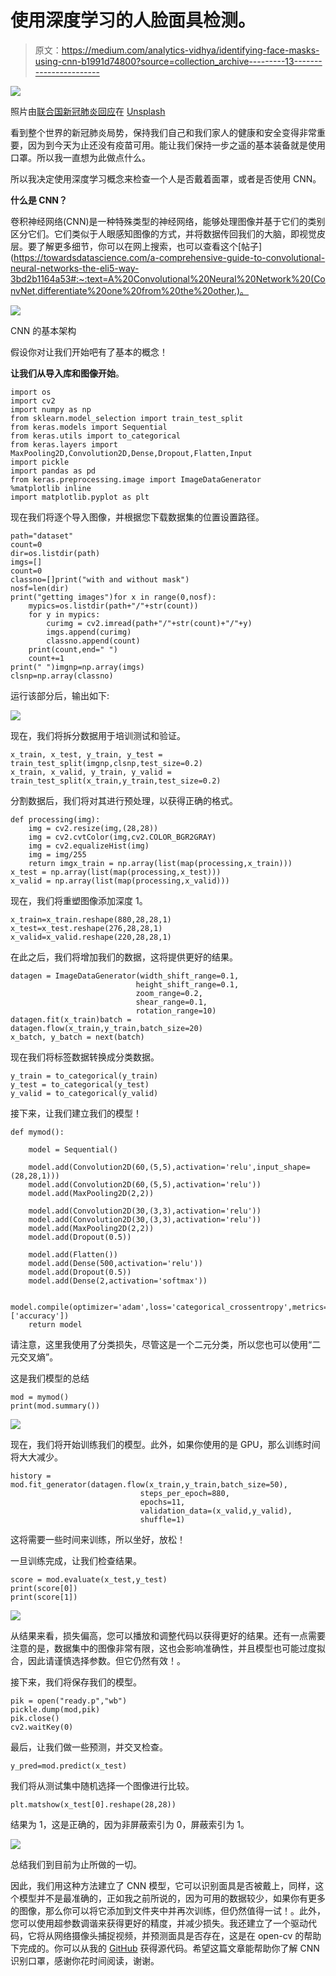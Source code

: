 # 使用深度学习的人脸面具检测。

> 原文：<https://medium.com/analytics-vidhya/identifying-face-masks-using-cnn-b1991d74800?source=collection_archive---------13----------------------->

![](img/fb5c4dd0c35a1ec7402441222f75a884.png)

照片由[联合国新冠肺炎回应](https://unsplash.com/@unitednations?utm_source=medium&utm_medium=referral)在 [Unsplash](https://unsplash.com?utm_source=medium&utm_medium=referral)

看到整个世界的新冠肺炎局势，保持我们自己和我们家人的健康和安全变得非常重要，因为到今天为止还没有疫苗可用。能让我们保持一步之遥的基本装备就是使用口罩。所以我一直想为此做点什么。

所以我决定使用深度学习概念来检查一个人是否戴着面罩，或者是否使用 CNN。

**什么是 CNN？**

卷积神经网络(CNN)是一种特殊类型的神经网络，能够处理图像并基于它们的类别区分它们。它们类似于人眼感知图像的方式，并将数据传回我们的大脑，即视觉皮层。要了解更多细节，你可以在网上搜索，也可以查看这个[帖子](https://towardsdatascience.com/a-comprehensive-guide-to-convolutional-neural-networks-the-eli5-way-3bd2b1164a53#:~:text=A%20Convolutional%20Neural%20Network%20(ConvNet,differentiate%20one%20from%20the%20other.)。

![](img/8fea9e9ca8055b502ac6e6675d8662dd.png)

CNN 的基本架构

假设你对让我们开始吧有了基本的概念！

**让我们从导入库和图像开始**。

```
import os
import cv2
import numpy as np
from sklearn.model_selection import train_test_split
from keras.models import Sequential
from keras.utils import to_categorical
from keras.layers import MaxPooling2D,Convolution2D,Dense,Dropout,Flatten,Input
import pickle
import pandas as pd
from keras.preprocessing.image import ImageDataGenerator
%matplotlib inline
import matplotlib.pyplot as plt
```

现在我们将逐个导入图像，并根据您下载数据集的位置设置路径。

```
path="dataset"
count=0
dir=os.listdir(path)
imgs=[]
count=0
classno=[]print("with and without mask")
nosf=len(dir)
print("getting images")for x in range(0,nosf):
    mypics=os.listdir(path+"/"+str(count))
    for y in mypics:
        curimg = cv2.imread(path+"/"+str(count)+"/"+y)
        imgs.append(curimg)
        classno.append(count)
    print(count,end=" ")
    count+=1
print(" ")imgnp=np.array(imgs)
clsnp=np.array(classno)
```

运行该部分后，输出如下:

![](img/d23e1826819481ce4bc0230e2fd5f209.png)

现在，我们将拆分数据用于培训测试和验证。

```
x_train, x_test, y_train, y_test = train_test_split(imgnp,clsnp,test_size=0.2)
x_train, x_valid, y_train, y_valid = train_test_split(x_train,y_train,test_size=0.2)
```

分割数据后，我们将对其进行预处理，以获得正确的格式。

```
def processing(img):
    img = cv2.resize(img,(28,28))
    img = cv2.cvtColor(img,cv2.COLOR_BGR2GRAY)
    img = cv2.equalizeHist(img)
    img = img/255
    return imgx_train = np.array(list(map(processing,x_train)))
x_test = np.array(list(map(processing,x_test)))
x_valid = np.array(list(map(processing,x_valid)))
```

现在，我们将重塑图像添加深度 1。

```
x_train=x_train.reshape(880,28,28,1)
x_test=x_test.reshape(276,28,28,1)
x_valid=x_valid.reshape(220,28,28,1)
```

在此之后，我们将增加我们的数据，这将提供更好的结果。

```
datagen = ImageDataGenerator(width_shift_range=0.1,
                            height_shift_range=0.1,
                            zoom_range=0.2,
                            shear_range=0.1,
                            rotation_range=10)
datagen.fit(x_train)batch = datagen.flow(x_train,y_train,batch_size=20)
x_batch, y_batch = next(batch)
```

现在我们将标签数据转换成分类数据。

```
y_train = to_categorical(y_train)
y_test = to_categorical(y_test)
y_valid = to_categorical(y_valid)
```

接下来，让我们建立我们的模型！

```
def mymod():

    model = Sequential()

    model.add(Convolution2D(60,(5,5),activation='relu',input_shape=(28,28,1)))
    model.add(Convolution2D(60,(5,5),activation='relu'))
    model.add(MaxPooling2D(2,2))

    model.add(Convolution2D(30,(3,3),activation='relu'))
    model.add(Convolution2D(30,(3,3),activation='relu'))
    model.add(MaxPooling2D(2,2))
    model.add(Dropout(0.5))

    model.add(Flatten())
    model.add(Dense(500,activation='relu'))
    model.add(Dropout(0.5))
    model.add(Dense(2,activation='softmax'))

    model.compile(optimizer='adam',loss='categorical_crossentropy',metrics=['accuracy'])
    return model
```

请注意，这里我使用了分类损失，尽管这是一个二元分类，所以您也可以使用“二元交叉熵”。

这是我们模型的总结

```
mod = mymod()
print(mod.summary())
```

![](img/aba372c0a4ebc7c9d629508ba647344d.png)

现在，我们将开始训练我们的模型。此外，如果你使用的是 GPU，那么训练时间将大大减少。

```
history = mod.fit_generator(datagen.flow(x_train,y_train,batch_size=50),
                             steps_per_epoch=880,
                             epochs=11,
                             validation_data=(x_valid,y_valid),
                             shuffle=1)
```

这将需要一些时间来训练，所以坐好，放松！

一旦训练完成，让我们检查结果。

```
score = mod.evaluate(x_test,y_test)
print(score[0])
print(score[1])
```

![](img/3a7b6e0709f8959017400804733c1fa4.png)

从结果来看，损失偏高，您可以播放和调整代码以获得更好的结果。还有一点需要注意的是，数据集中的图像非常有限，这也会影响准确性，并且模型也可能过度拟合，因此请谨慎选择参数。但它仍然有效！。

接下来，我们将保存我们的模型。

```
pik = open("ready.p","wb")
pickle.dump(mod,pik)
pik.close()
cv2.waitKey(0)
```

最后，让我们做一些预测，并交叉检查。

```
y_pred=mod.predict(x_test)
```

我们将从测试集中随机选择一个图像进行比较。

```
plt.matshow(x_test[0].reshape(28,28))
```

结果为 1，这是正确的，因为非屏蔽索引为 0，屏蔽索引为 1。

![](img/a905554cda57e24594b718e3a6b6faa1.png)

总结我们到目前为止所做的一切。

因此，我们用这种方法建立了 CNN 模型，它可以识别面具是否被戴上，同样，这个模型并不是最准确的，正如我之前所说的，因为可用的数据较少，如果你有更多的图像，那么你可以将它添加到文件夹中并再次训练，但仍然值得一试！。此外，您可以使用超参数调谐来获得更好的精度，并减少损失。我还建立了一个驱动代码，它将从网络摄像头捕捉视频，并预测面具是否存在，这是在 open-cv 的帮助下完成的。你可以从我的 [GitHub](https://github.com/patrickn699/Face-Mask-Detection.git) 获得源代码。希望这篇文章能帮助你了解 CNN 识别口罩，感谢你花时间阅读，谢谢。